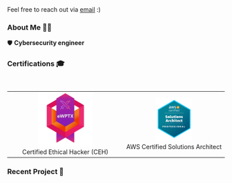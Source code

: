 <p align="center">
<a target="_blank" href=""></a><img src="https://github.com/issambenhida/issambenhida/blob/main/images/welcome.gif?raw=true" alt="">
</p>

Feel free to reach out via <a href="mailto:issam.benhida.911@gmail.com">email</a> :)

### About Me 🧑‍💼
🛡️ **Cybersecurity engineer** 

### Certifications 🎓

<br>

<table>
  <tr>
    <td align="center">
      <img src="https://github.com/issambenhida/issambenhida/blob/main/images/ewptx.svg?raw=true" width="50%" height="50%" alt=""><br>
      Certified Ethical Hacker (CEH)<br>
    </td>
    <td align="center">
      <img src="https://github.com/issambenhida/issambenhida/blob/main/images/sap.svg?raw=true" width="38%" height="38%" alt=""><br>
      AWS Certified Solutions Architect<br>
    </td>
  </tr>
</table>

### Recent Project 📂

<!---
IssamBenhida/IssamBenhida is a ✨ special ✨ repository because its `README.md` (this file) appears on your GitHub profile.
You can click the Preview link to take a look at your changes.
--->
